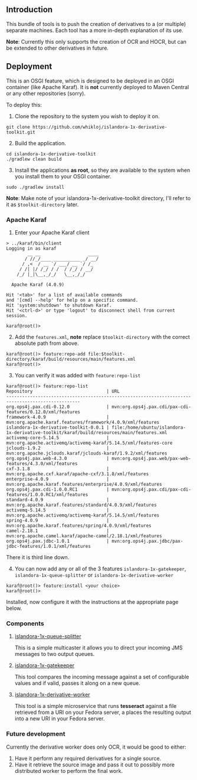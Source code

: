 ## Introduction

This bundle of tools is to push the creation of derivatives to a (or multiple) separate machines. Each tool has a more in-depth explanation of its use.

**Note**: Currently this only supports the creation of OCR and HOCR, but can be extended to other derivatives in future.

## Deployment
This is an OSGI feature, which is designed to be deployed in an OSGI container (like Apache Karaf).
It is **not** currently deployed to Maven Central or any other repositories (sorry).

To deploy this:

1. Clone the repository to the system you wish to deploy it on.

`git clone https://github.com/whikloj/islandora-1x-derivative-toolkit.git`

2. Build the application.

```
cd islandora-1x-derivative-toolkit
./gradlew clean build
```

3. Install the applications **as root**, so they are available to the system when you install them to your OSGI container.

`sudo ./gradlew install`

**Note**: Make note of your islandora-1x-derivative-toolkit directory, I'll refer to it as `$toolkit-directory` later.

### Apache Karaf

1. Enter your Apache Karaf client

```
> ../karaf/bin/client
Logging in as karaf
        __ __                  ____      
       / //_/____ __________ _/ __/      
      / ,<  / __ `/ ___/ __ `/ /_        
     / /| |/ /_/ / /  / /_/ / __/        
    /_/ |_|\__,_/_/   \__,_/_/         

  Apache Karaf (4.0.9)

Hit '<tab>' for a list of available commands
and '[cmd] --help' for help on a specific command.
Hit 'system:shutdown' to shutdown Karaf.
Hit '<ctrl-d>' or type 'logout' to disconnect shell from current session.

karaf@root()>
```

2. Add the `features.xml`, **note** replace `$toolkit-directory` with the correct absolute path from above.

```
karaf@root()> feature:repo-add file:$toolkit-directory/karaf/build/resources/main/features.xml
karaf@root()>
```

3. You can verify it was added with `feature:repo-list`

```
karaf@root()> feature:repo-list
Repository                            | URL
--------------------------------------------------------------------------------------------------
org.ops4j.pax.cdi-0.12.0              | mvn:org.ops4j.pax.cdi/pax-cdi-features/0.12.0/xml/features
framework-4.0.9                       | mvn:org.apache.karaf.features/framework/4.0.9/xml/features
islandora-1x-derivative-toolkit-0.0.1 | file:/home/ubuntu/islandora-1x-derivative-toolkit/karaf/build/resources/main/features.xml
activemq-core-5.14.5                  | mvn:org.apache.activemq/activemq-karaf/5.14.5/xml/features-core
jclouds-1.9.2                         | mvn:org.apache.jclouds.karaf/jclouds-karaf/1.9.2/xml/features
org.ops4j.pax.web-4.3.0               | mvn:org.ops4j.pax.web/pax-web-features/4.3.0/xml/features
cxf-3.1.8                             | mvn:org.apache.cxf.karaf/apache-cxf/3.1.8/xml/features
enterprise-4.0.9                      | mvn:org.apache.karaf.features/enterprise/4.0.9/xml/features
org.ops4j.pax.cdi-1.0.0.RC1           | mvn:org.ops4j.pax.cdi/pax-cdi-features/1.0.0.RC1/xml/features
standard-4.0.9                        | mvn:org.apache.karaf.features/standard/4.0.9/xml/features
activemq-5.14.5                       | mvn:org.apache.activemq/activemq-karaf/5.14.5/xml/features
spring-4.0.9                          | mvn:org.apache.karaf.features/spring/4.0.9/xml/features
camel-2.18.1                          | mvn:org.apache.camel.karaf/apache-camel/2.18.1/xml/features
org.ops4j.pax.jdbc-1.0.1              | mvn:org.ops4j.pax.jdbc/pax-jdbc-features/1.0.1/xml/features
```

There it is third line down.
    
4. You can now add any or all of the 3 features `islandora-1x-gatekeeper`, `islandora-1x-queue-splitter` or `islandora-1x-derivative-worker`

```
karaf@root()> feature:install <your choice>
karaf@root()>
```

Installed, now configure it with the instructions at the appropriate page below.

### Components

1. [islandora-1x-queue-splitter](islandora-1x-queue-splitter)
  
   This is a simple multicaster it allows you to direct your incoming JMS messages to two output queues.
    
2. [islandora-1x-gatekeeper](islandora-1x-gatekeeper)
  
   This tool compares the incoming message against a set of configurable values and if valid, passes it along on a new queue.
  
3. [islandora-1x-derivative-worker](islandora-1x-derivative-worker)
  
   This tool is a simple microservice that runs **tesseract** against a file retrieved from a URI on your Fedora server, a places the resulting output into a new URI in your Fedora server.

### Future development

Currently the derivative worker does only OCR, it would be good to either:
1. Have it perform any required derivatives for a single source.
2. Have it retrieve the source image and pass it out to possibly more distributed worker to perform the final work.
